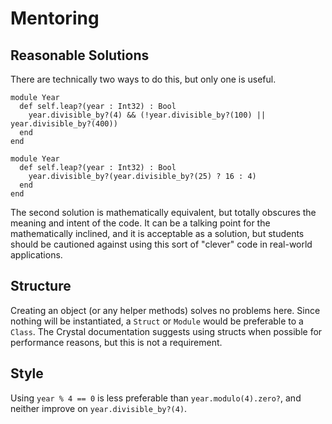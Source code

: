 # Mentoring

## Reasonable Solutions

There are technically two ways to do this, but only one is useful.

```crystal
module Year
  def self.leap?(year : Int32) : Bool
    year.divisible_by?(4) && (!year.divisible_by?(100) || year.divisible_by?(400))
  end
end
```
```crystal
module Year
  def self.leap?(year : Int32) : Bool
    year.divisible_by?(year.divisible_by?(25) ? 16 : 4)
  end
end
```
The second solution is mathematically equivalent, but totally obscures the meaning and intent of the code. It can be a talking point for the mathematically inclined, and it is acceptable as a solution, but students should be cautioned against using this sort of "clever" code in real-world applications.

## Structure

Creating an object (or any helper methods) solves no problems here. Since nothing will be instantiated, a `Struct` or `Module` would be preferable to a `Class`. The Crystal documentation suggests using structs when possible for performance reasons, but this is not a requirement.

## Style

Using `year % 4 == 0` is less preferable than `year.modulo(4).zero?`, and neither improve on `year.divisible_by?(4)`. 
